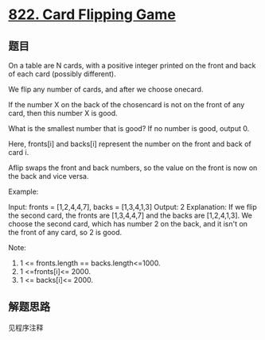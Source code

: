 # [822. Card Flipping Game](https://leetcode-cn.com/problems/card-flipping-game/)

## 题目

On a table are N cards, with a positive integer printed on the front and back of each card (possibly different).

We flip any number of cards, and after we choose onecard.

If the number X on the back of the chosencard is not on the front of any card, then this number X is good.

What is the smallest number that is good? If no number is good, output 0.

Here, fronts[i] and backs[i] represent the number on the front and back of card i.

Aflip swaps the front and back numbers, so the value on the front is now on the back and vice versa.

Example:

Input: fronts = [1,2,4,4,7], backs = [1,3,4,1,3]
Output: 2
Explanation: If we flip the second card, the fronts are [1,3,4,4,7] and the backs are [1,2,4,1,3].
We choose the second card, which has number 2 on the back, and it isn't on the front of any card, so 2 is good.

Note:

1. 1 <= fronts.length == backs.length<=1000.
1. 1 <=fronts[i]<= 2000.
1. 1 <= backs[i]<= 2000.

## 解题思路

见程序注释

